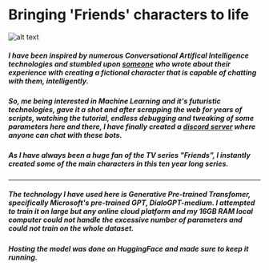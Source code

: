 # Bringing 'Friends' characters to life

![alt text](https://play-images-prod-ctf.tech.tvnz.co.nz/api/v1/web/image/3CLEzO37tocxCoSmzzcxwx/2733ae58689b3e59e477a86d2da48a36/friends-showtile.png.2733ae58689b3e59e477a86d2da48a36.jpg?width=1200&height=630)

##### I have been inspired by numerous Conversational Artifical Intelligence technologies and stumbled upon [someone]([https://gaganpreetkaurkalsi.netlify.app/](https://github.com/RuolinZheng08/twewy-discord-chatbot)) who wrote about their experience with creating a fictional character that is capable of chatting with them, intelligently. 

##### So, me being interested in Machine Learning and it's futuristic technologies, gave it a shot and after scrapping the web for years of scripts, watching the tutorial, endless debugging and tweaking of some parameters here and there, I have finally created a [discord server]([https://discord.gg/Dy99JRS2R6]) where anyone can chat with these bots. 

##### As I have always been a huge fan of the TV series "Friends", I instantly created some of the main characters in this ten year long series.

--- 
 
##### The technology I have used here is Generative Pre-trained Transfomer, specifically Microsoft's pre-trained GPT, DialoGPT-medium. I attempted to train it on large but any online cloud platform and my 16GB RAM local computer could not handle the excessive number of parameters and could not train on the whole dataset. 

##### Hosting the model was done on HuggingFace and made sure to keep it running. 

